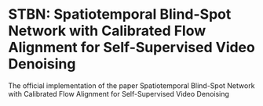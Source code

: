 # STBN: Spatiotemporal Blind-Spot Network with Calibrated Flow Alignment for Self-Supervised Video Denoising
The official implementation of the paper Spatiotemporal Blind-Spot Network with Calibrated Flow Alignment for Self-Supervised Video Denoising
